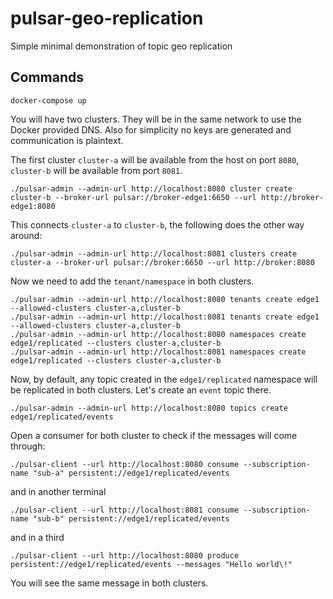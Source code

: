 # pulsar-geo-replication
Simple minimal demonstration of topic geo replication

## Commands

```docker-compose up```

You will have two clusters. They will be in the same network to use the Docker provided DNS. Also for simplicity no keys are generated and communication is plaintext.

The first cluster `cluster-a` will be available from the host on port `8080`, `cluster-b` will be available from port `8081`.

```
./pulsar-admin --admin-url http://localhost:8080 cluster create cluster-b --broker-url pulsar://broker-edge1:6650 --url http://broker-edge1:8080
```
This connects `cluster-a` to `cluster-b`, the following does the other way around:
```
./pulsar-admin --admin-url http://localhost:8081 clusters create cluster-a --broker-url pulsar://broker:6650 --url http://broker:8080
```
Now we need to add the `tenant/namespace` in both clusters.
```
./pulsar-admin --admin-url http://localhost:8080 tenants create edge1 --allowed-clusters cluster-a,cluster-b
./pulsar-admin --admin-url http://localhost:8081 tenants create edge1 --allowed-clusters cluster-a,cluster-b
./pulsar-admin --admin-url http://localhost:8080 namespaces create edge1/replicated --clusters cluster-a,cluster-b
./pulsar-admin --admin-url http://localhost:8081 namespaces create edge1/replicated --clusters cluster-a,cluster-b
```

Now, by default, any topic created in the `edge1/replicated` namespace will be replicated in both clusters. Let's create an `event` topic there.
```
./pulsar-admin --admin-url http://localhost:8080 topics create edge1/replicated/events
```

Open a consumer for both cluster to check if the messages will come through:
```
./pulsar-client --url http://localhost:8080 consume --subscription-name "sub-a" persistent://edge1/replicated/events
```
and in another terminal
```
./pulsar-client --url http://localhost:8081 consume --subscription-name "sub-b" persistent://edge1/replicated/events
```
and in a third
```
./pulsar-client --url http://localhost:8080 produce persistent://edge1/replicated/events --messages "Hello world\!"
```
You will see the same message in both clusters.